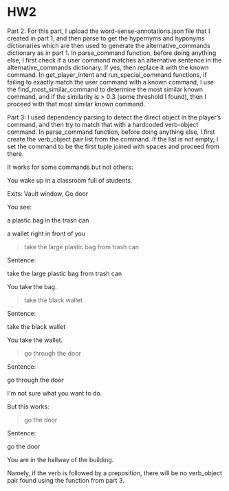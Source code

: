 # HW2
Part 2:
For this part, I upload the word-sense-annotations.json file that I created in part 1, and then parse to get the hypernyms and hyponyms dictionaries which are then used to generate the alternative_commands dictionary as in part 1. 
In parse_command function, before doing anything else, I first check if a user command matches an alternative sentence in the alternative_commands dictionary. If yes, then replace it with the known command.
In get_player_intent and run_special_command functions, if failing to exactly match the user command with a known command, I use the find_most_similar_command to determine the most similar known command, and if the similarity is > 0.3 (some threshold I found), then I proceed with that most similar known command.

Part 3:
I used dependency parsing to detect the direct object in the player’s command, and then try to match that with a hardcoded verb-object command. 
In parse_command function, before doing anything else, I first create the verb_object pair list from the command. If the list is not empty, I set the command to be the first tuple joined with spaces and proceed from there.

It works for some commands but not others: 

  You wake up in a classroom full of students.
  
  Exits: Vault window, Go door
  
  You see: 
  
  a plastic bag in the trash can
  
  a wallet right in front of you
  
  >take the large plastic bag from trash can
  
  Sentence: 
  
  take the large plastic bag from trash can
  
  You take the bag.
  
  >take the black wallet
  
  Sentence: 
  
  take the black wallet
  
  You take the wallet.
  
  >go through the door
  
  Sentence: 
  
  go through the door
  
  I'm not sure what you want to do.

But this works:

  >go the door
  
  Sentence: 
  
  go the door
  
  You are in the hallway of the building.
  
Namely, if the verb is followed by a preposition, there will be no verb_object pair found using the function from part 3. 
  
